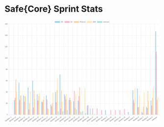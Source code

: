 # Safe{Core} Sprint Stats
<img src="./total_complexity/2025-01-30.png" width="600" title="Total Complexity">


